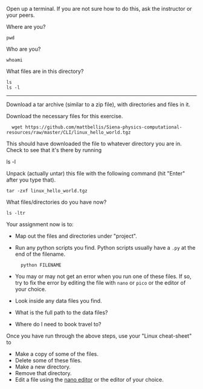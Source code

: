 Open up a terminal. If you are not sure how to do this, ask the instructor or your peers.
  
Where are you?

    pwd 

Who are you?

    whoami

What files are in this directory?

    ls
    ls -l 

------

Download a tar archive (similar to a zip file), with directories and files in it. 

Download the necessary files for this exercise.

```
  wget https://github.com/mattbellis/Siena-physics-computational-resources/raw/master/CLI/linux_hello_world.tgz
```

This should have downloaded the file to whatever directory you are in. Check to see that it's there by running

  ls -l
  

Unpack (actually untar) this file with the following command (hit "Enter" after you type that). 

    tar -zxf linux_hello_world.tgz

What files/directories do you have now?

    ls -ltr 

Your assignment now is to:
* Map out the files and directories under "project".
* Run any python scripts you find. Python scripts usually have a ```.py``` at the end of the filename.

        python FILENAME

* You may or may not get an error when you run one of these files. If so, try to fix the error by editing the file with `nano` or `pico` or the editor of your choice.
* Look inside any data files you find. 
* What is the full path to the data files?
* Where do I need to book travel to?


Once you have run through the above steps, use your "Linux cheat-sheet" to
* Make a copy of some of the files. 
* Delete some of these files. 
* Make a new directory.
* Remove that directory. 
* Edit a file using the [nano editor](http://www.howtogeek.com/howto/42980/the-beginners-guide-to-nano-the-linux-command-line-text-editor/) or the editor of your choice.
